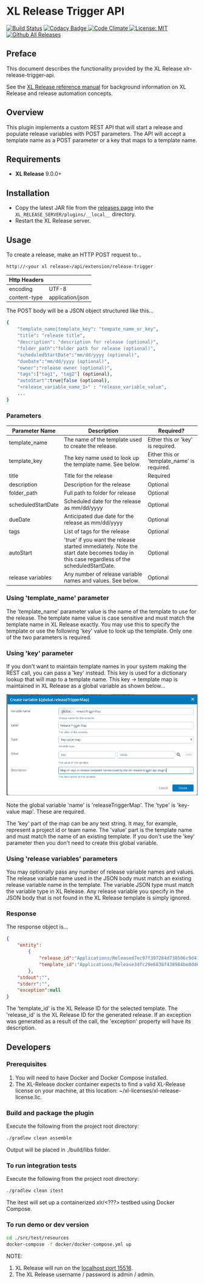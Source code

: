 # XL Release Trigger API

[![Build Status][xlr-release-trigger-api-travis-image]][xlr-release-trigger-api-travis-url]
[![Codacy Badge][xlr-release-trigger-api-codacy-image] ][xlr-release-trigger-api-codacy-url]
[![Code Climate][xlr-release-trigger-api-code-climate-image] ][xlr-release-trigger-api-code-climate-url]
[![License: MIT][xlr-release-trigger-api-license-image]][xlr-release-trigger-api-license-url]
[![Github All Releases][xlr-release-trigger-api-downloads-image]]()

## Preface

This document describes the functionality provided by the XL Release xlr-release-trigger-api.

See the [XL Release reference manual](https://docs.xebialabs.com/xl-release) for background information on XL Release and release automation concepts.  

## Overview

This plugin implements a custom REST API that will start a release and populate release variables with POST parameters.  The API will accept a template name as a POST parameter or a key that maps to a template name.

## Requirements
*  **XL Release**   9.0.0+

## Installation

* Copy the latest JAR file from the [releases page](https://github.com/xebialabs-community/xlr-release-trigger-api/releases) into the `XL_RELEASE_SERVER/plugins/__local__` directory.
* Restart the XL Release server.

## Usage

To create a release, make an HTTP POST request to...

```bash
http://<your xl release>/api/extension/release-trigger
```

| Http Headers |    |
| ------------ | -- |
| encoding | UTF-8 |
| content-type | application/json |

The POST body will be a JSON object structured like this...

```bash
{
	"template_name|template_key": "tempate_name_or_key",
	"title": "release title",
	"description": "description for release (optional)",
	"folder_path":"folder path for release (optional)",
	"scheduledStartDate":"mm/dd/yyyy (optional)",
	"dueDate":"mm/dd/yyyy (optional)",
	"owner":"release owner (optional)",
	"tags":["tag1", "tag2"] (optional),
	"autoStart":true|false (optional),
	"<release_variable_name_1>" : "release_variable_value",
	...
}
```

### Parameters

| Parameter Name | Description | Required? |
| ----------- | ----------- | ----------- |
| template_name | The name of the template used to create the release. | Either this or 'key' is required. |
| template_key  | The key name used to look up the template name.  See below. | Either this or 'template_name' is required. |
| title         | Title for the release | Required |
| description   | Description for the release | Optional |
| folder_path   | Full path to folder for release | Optional |
| scheduledStartDate | Scheduled date for the release as mm/dd/yyyy | Optional |
| dueDate            | Anticipated due date for the release as mm/dd/yyyy | Optional | owner              | Owner of the release | Optional |
| tags               | List of tags for the release | Optional |
| autoStart          | 'true' if you want the release started immediately.  Note the start date becomes today in this case regardless of the scheduledStartDate. | Optional |
| release variables | Any number of release variable names and values.  See below. | Optional |

### Using 'template_name' parameter

The 'template_name' parameter value is the name of the template to use for the release.  The template name value is case sensitive and must match the template name in XL Release exactly.  You may use this to specify the template or use the following 'key' value to look up the template.  Only one of the two parameters is required.

### Using 'key' parameter

If you don't want to maintain template names in your system making the REST call, you can pass a 'key' instead.  This key is used for a dictionary lookup that will map to a template name.  This key -> template map is maintained in XL Release as a global variable as shown below...

![Global Variables](images/global_variable.png "Global Variable Setup")

Note the global variable 'name' is 'releaseTriggerMap'.  The 'type' is 'key-value map'.  These are required.

The 'key' part of the map can be any text string.  It may, for example, represent a project id or team name.  The 'value' part is the template name and must match the name of an existing template.  If you don't use the 'key' parameter then you don't need to create this global variable.

### Using 'release variables' parameters

You may optionally pass any number of release variable names and values.  The release variable name used in the JSON body must match an existing release variable name in the template.  The variable JSON type must match the variable type in XL Release.  Any release variable you specify in the JSON body that is not found in the XL Release template is simply ignored.

### Response

The response object is...

```json
{
	"entity":
		{
			"release_id":"Applications/Released7ec97f397284d738506c9d41a1f2c64",
			"template_id":"Applications/Release3dfc29e6838f438984be0dd69cd2fab4"
		},
	"stdout":"",
	"stderr":"",
	"exception":null
}
```

The 'template_id' is the XL Release ID for the selected template.  The 'release_id' is the XL Release ID for the generated release.  If an exception was generated as a result of the call, the 'exception' property will have its description.

## Developers

### Prerequisites

1. You will need to have Docker and Docker Compose installed.
2. The XL-Release docker container expects to find a valid XL-Release license on your machine, at this location: ~/xl-licenses/xl-release-license.lic.

### Build and package the plugin

Execute the following from the project root directory:

```bash
./gradlew clean assemble
```

Output will be placed in ./build/libs folder.

### To run integration tests

Execute the following from the project root directory:

```bash
./gradlew clean itest
```

The itest will set up a containerized xlr/\<???\> testbed using Docker Compose.

### To run demo or dev version

```bash
cd ./src/test/resources
docker-compose -f docker/docker-compose.yml up
```

NOTE:

1. XL Release will run on the [localhost port 15516](http://localhost:15516/).
2. The XL Release username / password is admin / admin.

[xlr-release-trigger-api-travis-image]: https://travis-ci.org/xebialabs-community/xlr-release-trigger-api.svg?branch=master
[xlr-release-trigger-api-travis-url]: https://travis-ci.org/xebialabs-community/xlr-release-trigger-api

[xlr-release-trigger-api-codacy-image]: https://api.codacy.com/project/badge/Grade/88dec34743b84dac8f9aaaa665a99207
[xlr-release-trigger-api-codacy-url]: https://www.codacy.com/app/ladamato/xlr-release-trigger-api

[xlr-release-trigger-api-code-climate-image]: https://codeclimate.com/github/xebialabs-community/xlr-release-trigger-api/badges/gpa.svg
[xlr-release-trigger-api-code-climate-url]: https://codeclimate.com/github/xebialabs-community/xlr-release-trigger-api

[xlr-release-trigger-api-license-image]: https://img.shields.io/badge/License-MIT-yellow.svg
[xlr-release-trigger-api-license-url]: https://opensource.org/licenses/MIT
[xlr-release-trigger-api-downloads-image]: https://img.shields.io/github/downloads/xebialabs-community/xlr-release-trigger-api/total.svg
